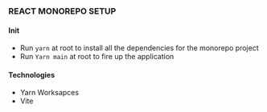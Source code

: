 ### REACT MONOREPO SETUP

#### Init

- Run `yarn` at root to install all the dependencies for the monorepo project
- Run `Yarn main` at root to fire up the application

#### Technologies

- Yarn Worksapces
- Vite

